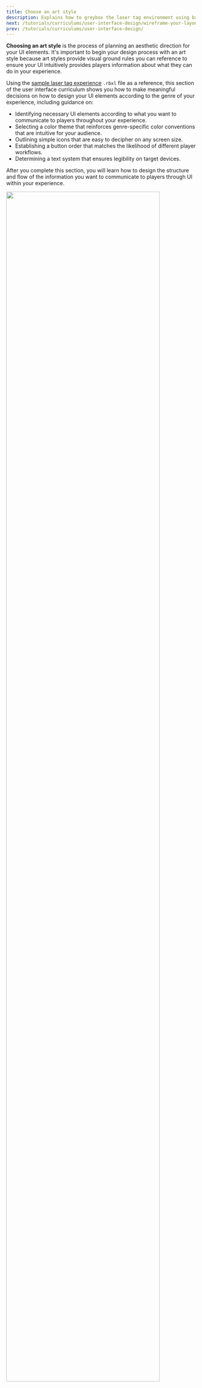 ```yaml
---
title: Choose an art style
description: Explains how to greybox the laser tag environment using basic parts.
next: /tutorials/curriculums/user-interface-design/wireframe-your-layouts
prev: /tutorials/curriculums/user-interface-design/
---
```


**Choosing an art style** is the process of planning an aesthetic direction for your UI elements. It's important to begin your design process with an art style because art styles provide visual ground rules you can reference to ensure your UI intuitively provides players information about what they can do in your experience.

Using the [sample laser tag experience](https://www.roblox.com/games/14817965191/Laser-Tag-1A) `.rbxl` file as a reference, this section of the user interface curriculum shows you how to make meaningful decisions on how to design your UI elements according to the genre of your experience, including guidance on:

- Identifying necessary UI elements according to what you want to communicate to players throughout your experience.
- Selecting a color theme that reinforces genre-specific color conventions that are intuitive for your audience.
- Outlining simple icons that are easy to decipher on any screen size.
- Establishing a button order that matches the likelihood of different player workflows.
- Determining a text system that ensures legibility on target devices.

After you complete this section, you will learn how to design the structure and flow of the information you want to communicate to players through UI within your experience.

<img width="90%" img src="../../../assets/tutorials/user-interface-design/Section1/Intro.jpg" alt="" />

## Identify your UI elements

The first step in choosing an art style for your UI is to identify what UI elements you need for the varying types of information you want to communicate to your audience. Doing this work at the start of your design process is crucial because it allows you to categorize UI elements by their functional purpose, make semantic decisions according to where and when players are going to interact with each UI element, and plan where you can reuse UI elements across your experience.

There are many different ways to brainstorm which UI elements are necessary for your gameplay requirements, but it's recommended to start with envisioning what a player needs to know as soon as they join your experience. For example, when a player opens the sample laser tag experience, they may ask themselves the following questions:

- What is the goal of the experience?
- How do I know who is on my team?
- How do I keep track of my team's points?
- How do I select a blaster?
- How do I know where the blaster shoots a laser?
- If I'm on a mobile device, how do I shoot my blaster?
- After I shoot a laser, when can I shoot again?
- How do I know when I am starting the round?
- How do I know when I successfully tag someone with my blaster?
- How do I know when the enemy team successfully tags me?

By using these questions to understand what information is imperative for players to know to be successful, you can sort the sample laser tag experience's UI needs into three categories:

1. Information about the experience's objective.
2. Information about the blaster.
3. Information about the state of the player.

Sorting your experience's UI needs into categories is helpful because you can formulate your art style around each grouping to reinforce what information each category needs to teach players. For example, if you want your UI to tell players what actions they can take regarding their character's health status, you might choose an art style with UI elements that prioritize the color green and/or plus icons so players can quickly recognize their function.

After you sort your experience's UI needs into categories, you can create a list of the UI elements necessary to meet the requirements of each category. To demonstrate, the sample laser tag experience uses the following table of UI elements to address the previous list of potential player questions. As you work through this tutorial, the UI curriculum will continue to refer to this list and highlight major design decisions that relate to each category of UI elements.

   <table>
   <thead>
   <tr>
   <th>Category</th>
   <th>UI Elements</th>
   </tr>
   </thead>
   <tbody>
   <tr>
   <td>Information about the experience's objective</td>
   <td><ul><li>Objective prompt</li><li>Team point tracker</li><li>Team indicator</li></ul></td>
   </tr>
   <tr>
   <td>Information about the blaster</td>
   <td><ul><li>Blaster selector</li><li>Cross hair</li><li>Hit marker</li><li>Cooldown meter</li><li>Shoot button for mobile devices</li></ul></td>
   </tr>
   <tr>
   <td>Information about the state of the player</td>
   <td><ul><li>Force field screen when player is joining or rejoining the round</li><li>Respawn screen when player is tagged out</li><li>Indicator when enemy players are tagged out</li></ul></td>
   </tr>
   </tbody>
   </table>

Now that you have a list of UI elements for your experience, it's time to begin making stylistic and semantic choices for each grouping of UI elements, starting with a color theme.

## Select a color theme

A **color theme**, or color palette, is a selection of colors that each communicate a message through consistent application within your experience, such as using a bright color to indicate when something is selectable. Applying a color theme to your UI elements is important, especially when you rely on color conventions within the genre of your experience, because it allows players to quickly understand your UI with minimal effort.

In the [Environmental Art Curriculum](../environmental-art/index.md), each half of the laser tag environment is color-coded from a top-down view to differentiate which area of the map is near each team's respective spawn zone: **mint** for the team that assembles on the left side of the map, and **carnation pink** for the team that assembles on the right side of the map. These specific colors are useful because they are **complementary**, meaning that they contrast each other well, and enable players to easily scan their surroundings and orient themselves regardless of what direction they're facing in the building.

<GridContainer numColumns="2">
  <figure>
    <img width="100%" img src="../../../assets/tutorials/user-interface-design/Section1/GreenLeft.jpg" alt="The door on the mint green side of the map." />
    <figcaption>Pastel Blue-green</figcaption>
  </figure>
  <figure>
    <img width="100%" img src="../../../assets/tutorials/user-interface-design/Section1/PinkRight.jpg" alt="The door on the carnation pink side of the map." />
    <figcaption>Carnation Pink</figcaption>
  </figure>
</GridContainer>

The sample laser tag experience uses this same color theme in its UI to highlight information that pertains to each team, such as each player's team indicator within the 3D space, or the team point tracker that overlays the screen. This consistency assists players in being able to quickly understand information about the experience's objective during the fast-paced gameplay of a first-person shooter experience, especially as players need to make rapid decisions while traversing the environment.

<figure>
    <img src="../../../assets/tutorials/gameplay-scripting/Creating-Teams/Objective-UI.jpg" width="100%" alt="" />
    <figcaption>A preview of the team point tracker in the sample laser tag experience.</figcaption>
</figure>

When selecting a color theme for your own experience, consider the following:

- The strength of a color theme relies on helping players make quick mental associations between each color and their function. For this reason, **limit your color theme** to only highlight the key information you want players to associate with your UI elements.
- To ensure players with colorblindness can understand the message of your color theme, **don't always rely on color alone** to distinguish between UI elements. Instead, combine colors with icons, shapes, and/or animations to ensure your UI communicates effectively with every player.
- It's more important for your UI to be legible than aesthetically pleasing. For this reason, **prioritize simple UI** with color that remains readable over both light and dark elements in the 3D world.

To highlight the guidance in the last point, the sample laser tag experience utilizes the neutral colors of black and white for almost every other UI element that overlays the 2D screen. Black and white contrast each other well, and they are easy to read as the rest of the screen displays an otherwise colorful 3D environment.

<figure>
    <img src="../../../assets/tutorials/user-interface-design/Section1/PlayerInfoPreview.png" />
</figure>

## Outline simple icons

An **icon** is a symbol that represents an action, object, or concept in an experience. Outlining icons that are simple and intuitive is important because the end result enables players to easily recognize what they are able to do and what you want to tell them through your UI without using text, which can clutter the screen and pull attention away from content that matters. This process is even more crucial if your audience accesses your experience using a small screen on mobile devices.

Simple icons ideally have a distinct style from your 3D elements while still complimenting the overall world of your experience. For example, in the final environment of the [Environmental Art Curriculum](../environmental-art/index.md), both modular and prop 3D assets have a clean, high-tech art style that utilizes rectangular forms with soft, rounded corners. From the beveled panels along the floor to the near circular windows in the ceiling, nothing includes a sharp edge.

<GridContainer numColumns="2">
  <figure>
    <img width="100%" img src="../../../assets/tutorials/environmental-art-curriculum/Section3/SAPackages-Intro.jpg" />
  </figure>
  <figure>
    <img width="85%" img src="../../../assets/tutorials/environmental-art-curriculum/Section3/SettingParameters-CanCollide.png" />
  </figure>
</GridContainer>

To complement this art style while still remaining unique, all UI elements that you will learn to make later in this tutorial include a futuristic aesthetic and round angles without matching the shape language of the 3D assets in the environment. This keeps each icon's meaning distinct from other information in both the 2D and 3D space.

To demonstrate this concept, see the following two images from the sample laser tag experience of the crosshair that tells players where their blaster shoots on the screen, and the button that allows players to shoot their blaster on mobile devices. Both icons include soft angles to be cohesive with the overall world, but their hexagonal and circular shapes set them apart from anything a player could associate the icons with in the experience.

<GridContainer numColumns="2">
  <figure>
    <img width="40%" img src="../../../assets/tutorials/user-interface-design/Section3/CrosshairIcon.jpg" />
  </figure>
  <figure>
    <img width="40%" img src="../../../assets/tutorials/user-interface-design/Section3/BlastButtonIcon-Default.jpg" />
  </figure>
</GridContainer>

When outlining simple icons for your own experience, consider the following:

- Simple icons are legible even when they are small. For this reason, **limit details on your icons** that would become unrecognizable on mobile device screens.
- Icons are powerful because they can communicate a message no matter the player's language. As long as it doesn't impact player comprehension of your UI, **replace unnecessary text with icons** to improve localization efforts.
- Many experiences of the same genre use icons that are stylistically similar, such as a sword icon that represents strength, or a beaker that represents magic. **Embrace the symbolism within your experience's genre** so players can understand your icons without additional guidance.

If you don't know what types of icons are common within your experience's genre, check out the [Game UI Database](https://gameuidatabase.com/). This free resource tool for UI designers includes screenshots from hundreds of games of different genres that you can reference during your design process.

## Establish an interaction order

An **interaction order** is the sequence of interactions players can have with your UI. As there are often multiple interactable UI elements on the screen, it's important to establish an intuitive interaction order to assist players in making decisions as they navigate various workflows.

There are typically three types of interactions in a workflow:

- **Primary Interaction** – The action a player is most likely to perform.
- **Secondary Interaction** – The action a player is likely to perform as an alternative to the primary action.
- **Tertiary Interaction** –  The action a player is least likely to perform.

Each interaction type must have a different level of visual emphasis depending on the likelihood of a player performing the action. To illustrate this concept, examine the following image of the interaction order for the workflow to select a blaster in the sample laser tag experience, in which A represents the primary interaction, B represents the secondary interaction, and C represents the tertiary interaction.

<figure>
    <img src="../../../assets/tutorials/user-interface-design/Section1/BlasterInteractionOrder.png" />
</figure>

In this workflow, the action a player is most likely to perform is to select between the two different types of blasters, so the blaster buttons are much larger than any other interactable element in the design. This level of visual emphasis grabs the player's attention, and draws their eye to the middle of the overall UI element. After the player makes their decision, the logical next step in the workflow is to confirm their selection and start the round. For this reason, the SELECT button is directly below the primary interaction.

While unlikely, the player may not know they are able to select one of the blaster buttons to communicate which blaster they want to use. To assist in this situation, there are two arrow tertiary buttons the player can utilize to cycle between their choices. These buttons are subtle and much smaller than the elements of the primary and secondary interactions, but they are also perceivable to the player that needs direction on what actions they are able to perform.

If you were to place these primary, secondary, and tertiary interactions in a different interaction order, such as swapping the SELECT button with the left arrow button, players wouldn't have clear direction on the sequence of choices they need to make. For this reason, in addition to the visual emphasis of a button order, effective workflows follow a **visual hierarchy** that guides players through your ideal order of decisions according to the direction they are likely to scan information, such as top-down and left-to-right.

<figure>
    <img src="../../../assets/tutorials/user-interface-design/Section1/BlasterFlow.png" />
    <figcaption>The success of this design is that it's natural for players familiar with both left-to-right and right-to-left languages!</figcaption>
</figure>

When establishing an interaction order for the workflows in your own experience, consider the following:

- Players need to have a clear understanding of when they can interact with your UI to perform actions. For this reason, it's recommended to **provide at least one form of visual feedback** for interactable UI elements, such as displaying an outline or changing a button's size, color, or animation when it's in focus.
- If labels on interactable UI elements are vague or similar to one another in the same workflow, players can misunderstand how to complete an action or process. To avoid a negative player experience, **create labels that are clear, concise, and distinct from one another**.
- If interactive UI elements are too large, they can distract from other important information on the screen. Conversely, if they are too small, they can be hard to read or difficult to select, especially if they're in close proximity on mobile devices. For this reason, it's essential to **review the size of your interactable UI elements on various screen sizes**.

In [Implement in Studio](implement-designs-in-Studio.md), you will learn how to use `Class.UIAspectRatioConstraint` objects to ensure UI elements maintain a specific aspect ratio no matter what device players use to access your experience. In addition to making your design process easier, this technique can also help you meet the Web Content Accessibility Guidelines' [Touch Target Size and Spacing](https://w3c.github.io/Mobile-A11y-TF-Note/#targetSize) recommendation to create a touch zone for interactive UI elements that's at least 9x9 mm on mobile devices.

## Determine a text system

A **text system** is a set of rules about fonts and style for all of the words in your UI, such as "always bold headers" or "use green font when referencing a health stat." Determining a text system early into your design process allows you to have a structure that you can consistently apply throughout your experience so players know what to expect as they search for the information they need.

While text systems can vary depending on the experience's genre or 3D world requirements, the most important rule that all text systems must follow is to **ensure all of your UI text is clear and easy to read**. By using this rule as a basis for all decisions related to your text system, you can improve the accessibility and user experience for players reading your UI by considering the different ways players may interact with your text, such as:

- The device players may use to access your experience.
- The language in which players may read your localized text.
- The possible underlying background behind on-screen text.

For example, the following screen response design of when a player is tagged out scales to a smaller or larger font size according to a player's device, includes enough room on either side of the english text for languages with longer translations, and includes a contrasting background so players can read the text no matter what color is in their background.

<figure>
    <img src="../../../assets/tutorials/user-interface-design/Section1/RespawningPreview.png" />
</figure>

When determining a text system for your own experience, consider the following:

- Text is difficult to read when it blends in with the noise of its background. To improve the legibility of your UI, **display text on top of a contrasting color or with a stroke**.
- If you don't scale your text for different devices, the text will either take up too much room or become small and indecipherable on the player's screen. To catch discrepancies in your text, **test your design on multiple devices** throughout the design process.
- Words can extend beyond your original design when you localize them into other languages. To improve the composition of your design, **reference the most space your text can take up on the screen**.
- While some fonts can fit the aesthetics of your experience, they may be difficult to read in large quantities. For this reason, **use stylized text sparingly**, such as for titles or alert text.

Once you have a plan for the art style of your UI, you can move on to the next section of the tutorial to learn how to wireframe the layout of each element in various player workflows.
